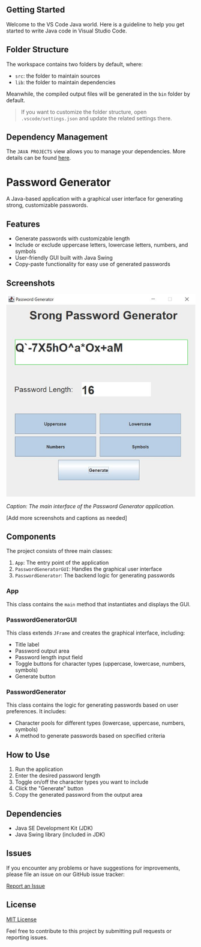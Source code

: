 ## Getting Started

Welcome to the VS Code Java world. Here is a guideline to help you get started to write Java code in Visual Studio Code.

## Folder Structure

The workspace contains two folders by default, where:

- `src`: the folder to maintain sources
- `lib`: the folder to maintain dependencies

Meanwhile, the compiled output files will be generated in the `bin` folder by default.

> If you want to customize the folder structure, open `.vscode/settings.json` and update the related settings there.

## Dependency Management

The `JAVA PROJECTS` view allows you to manage your dependencies. More details can be found [here](https://github.com/microsoft/vscode-java-dependency#manage-dependencies).

# Password Generator

A Java-based application with a graphical user interface for generating strong, customizable passwords.

## Features

- Generate passwords with customizable length
- Include or exclude uppercase letters, lowercase letters, numbers, and symbols
- User-friendly GUI built with Java Swing
- Copy-paste functionality for easy use of generated passwords

## Screenshots

![Password Generator GUI](/password_generator_screenshot.JPG)

*Caption: The main interface of the Password Generator application.*

[Add more screenshots and captions as needed]

## Components

The project consists of three main classes:

1. `App`: The entry point of the application
2. `PasswordGeneratorGUI`: Handles the graphical user interface
3. `PasswordGenerator`: The backend logic for generating passwords

### App

This class contains the `main` method that instantiates and displays the GUI.

### PasswordGeneratorGUI

This class extends `JFrame` and creates the graphical interface, including:

- Title label
- Password output area
- Password length input field
- Toggle buttons for character types (uppercase, lowercase, numbers, symbols)
- Generate button

### PasswordGenerator

This class contains the logic for generating passwords based on user preferences. It includes:

- Character pools for different types (lowercase, uppercase, numbers, symbols)
- A method to generate passwords based on specified criteria

## How to Use

1. Run the application
2. Enter the desired password length
3. Toggle on/off the character types you want to include
4. Click the "Generate" button
5. Copy the generated password from the output area

## Dependencies

- Java SE Development Kit (JDK)
- Java Swing library (included in JDK)

## Issues

If you encounter any problems or have suggestions for improvements, please file an issue on our GitHub issue tracker:

[Report an Issue](https://github.com/dhanarajrk/password-generator/issues)

## License

[MIT License](https://opensource.org/licenses/MIT)

Feel free to contribute to this project by submitting pull requests or reporting issues.

